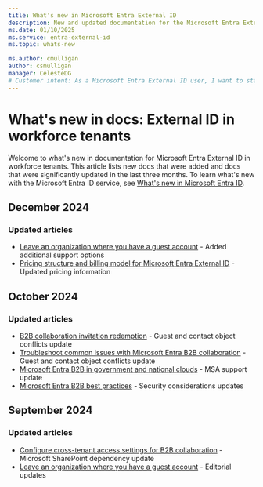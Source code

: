```yaml
---
title: What's new in Microsoft Entra External ID
description: New and updated documentation for the Microsoft Entra External ID.
ms.date: 01/10/2025
ms.service: entra-external-id
ms.topic: whats-new

ms.author: cmulligan
author: csmulligan
manager: CelesteDG
# Customer intent: As a Microsoft Entra External ID user, I want to stay updated on the new documentation and significant updates, so that I can stay informed about the changes and improvements in the service.
---
```


# What's new in docs: External ID in workforce tenants

Welcome to what's new in documentation for Microsoft Entra External ID in workforce tenants. This article lists new docs that were added and docs that were significantly updated in the last three months. To learn what's new with the Microsoft Entra ID service, see [What's new in Microsoft Entra ID](~/fundamentals/whats-new.md).

## December 2024

### Updated articles

- [Leave an organization where you have a guest account](leave-the-organization.md) - Added additional support options
- [Pricing structure and billing model for Microsoft Entra External ID](external-identities-pricing.md) - Updated pricing information

## October 2024

### Updated articles

- [B2B collaboration invitation redemption](redemption-experience.md) - Guest and contact object conflicts update
- [Troubleshoot common issues with Microsoft Entra B2B collaboration](troubleshoot.md) - Guest and contact object conflicts update
- [Microsoft Entra B2B in government and national clouds](b2b-government-national-clouds.md) - MSA support update
- [Microsoft Entra B2B best practices](b2b-fundamentals.md) - Security considerations updates

## September 2024

### Updated articles

- [Configure cross-tenant access settings for B2B collaboration](cross-tenant-access-settings-b2b-collaboration.yml) - Microsoft SharePoint dependency update
- [Leave an organization where you have a guest account](leave-the-organization.md) - Editorial updates
